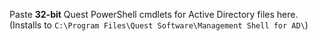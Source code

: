 Paste **32-bit** Quest PowerShell cmdlets for Active Directory files here. (Installs to `C:\Program Files\Quest Software\Management Shell for AD\`)
